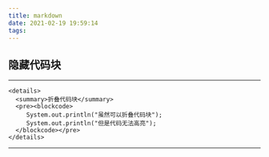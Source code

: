 ```yaml
---
title: markdown
date: 2021-02-19 19:59:14
tags:
---
```


## 隐藏代码块

---

```
<details>
  <summary>折叠代码块</summary>
  <pre><blockcode> 
     System.out.println("虽然可以折叠代码块");
     System.out.println("但是代码无法高亮");
  </blockcode></pre>
</details>
```

----



